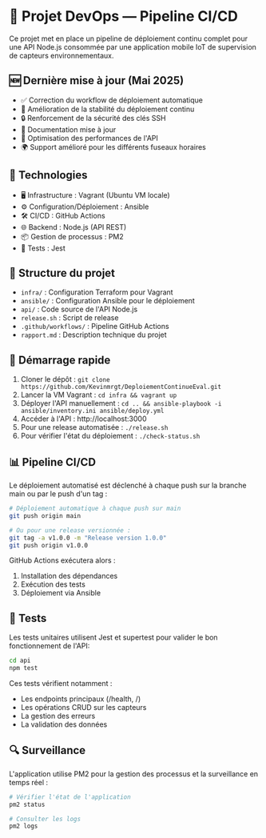 # 🚀 Projet DevOps — Pipeline CI/CD

Ce projet met en place un pipeline de déploiement continu complet pour une API Node.js consommée par une application mobile IoT de supervision de capteurs environnementaux.

## 🆕 Dernière mise à jour (Mai 2025)
- ✅ Correction du workflow de déploiement automatique
- 🔄 Amélioration de la stabilité du déploiement continu
- 🔒 Renforcement de la sécurité des clés SSH
- 📝 Documentation mise à jour
- 🔧 Optimisation des performances de l'API
- 🌍 Support amélioré pour les différents fuseaux horaires

## 🔧 Technologies
- 🖥️ Infrastructure : Vagrant (Ubuntu VM locale)
- ⚙️ Configuration/Déploiement : Ansible
- 🛠️ CI/CD : GitHub Actions
- 🌐 Backend : Node.js (API REST)
- 📦 Gestion de processus : PM2
- 🧪 Tests : Jest

## 📁 Structure du projet
- `infra/` : Configuration Terraform pour Vagrant
- `ansible/` : Configuration Ansible pour le déploiement
- `api/` : Code source de l'API Node.js
- `release.sh` : Script de release
- `.github/workflows/` : Pipeline GitHub Actions
- `rapport.md` : Description technique du projet

## 🚀 Démarrage rapide
1. Cloner le dépôt : `git clone https://github.com/Kevinmrgt/DeploiementContinueEval.git`
2. Lancer la VM Vagrant : `cd infra && vagrant up`
3. Déployer l'API manuellement : `cd .. && ansible-playbook -i ansible/inventory.ini ansible/deploy.yml`
4. Accéder à l'API : http://localhost:3000
5. Pour une release automatisée : `./release.sh`
6. Pour vérifier l'état du déploiement : `./check-status.sh`

## 📊 Pipeline CI/CD
Le déploiement automatisé est déclenché à chaque push sur la branche main ou par le push d'un tag :
```bash
# Déploiement automatique à chaque push sur main
git push origin main

# Ou pour une release versionnée :
git tag -a v1.0.0 -m "Release version 1.0.0"
git push origin v1.0.0
```
GitHub Actions exécutera alors :
1. Installation des dépendances
2. Exécution des tests
3. Déploiement via Ansible

## 🧪 Tests

Les tests unitaires utilisent Jest et supertest pour valider le bon fonctionnement de l'API:

```bash
cd api
npm test
```

Ces tests vérifient notamment :
- Les endpoints principaux (/health, /)
- Les opérations CRUD sur les capteurs
- La gestion des erreurs
- La validation des données

## 🔍 Surveillance

L'application utilise PM2 pour la gestion des processus et la surveillance en temps réel :

```bash
# Vérifier l'état de l'application
pm2 status

# Consulter les logs
pm2 logs
```
